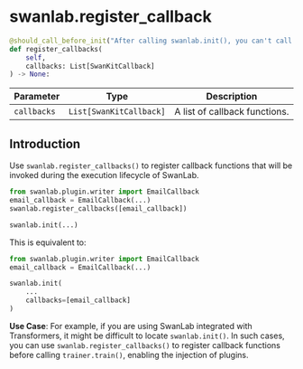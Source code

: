 # swanlab.register_callback

```python
@should_call_before_init("After calling swanlab.init(), you can't call it again.")
def register_callbacks(
    self,
    callbacks: List[SwanKitCallback]
) -> None:
```

| Parameter | Type | Description |
| --- | --- | --- |
| `callbacks` | `List[SwanKitCallback]` | A list of callback functions. |

## Introduction

Use `swanlab.register_callbacks()` to register callback functions that will be invoked during the execution lifecycle of SwanLab.

```python {3}
from swanlab.plugin.writer import EmailCallback
email_callback = EmailCallback(...)
swanlab.register_callbacks([email_callback])

swanlab.init(...)
```

This is equivalent to:

```python
from swanlab.plugin.writer import EmailCallback
email_callback = EmailCallback(...)

swanlab.init(
    ...
    callbacks=[email_callback]
)
```

**Use Case**: For example, if you are using SwanLab integrated with Transformers, it might be difficult to locate `swanlab.init()`. In such cases, you can use `swanlab.register_callbacks()` to register callback functions before calling `trainer.train()`, enabling the injection of plugins.